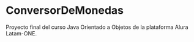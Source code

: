 # ConversorDeMonedas
Proyecto final del curso Java Orientado a Objetos de la plataforma Alura Latam-ONE.

